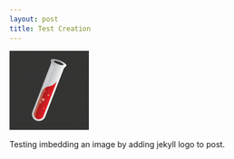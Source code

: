 ```yaml
---
layout: post
title: Test Creation
---
```


![_config.yml](/images/jekyll-logo.png)

Testing imbedding an image by adding jekyll logo to post.